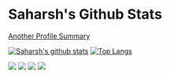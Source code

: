 # Saharsh's Github Stats

[Another Profile Summary](https://profile-summary-for-github.com/user/saharsh)

[![Saharsh's github stats](https://github-readme-stats.vercel.app/api?username=saharsh&show_icons=true$count_private=true&hide_rank=true)](https://github-readme-stats.vercel.app/api?username=saharsh&show_icons=true$count_private=true&hide_rank=true)
[![Top Langs](https://github-readme-stats.vercel.app/api/top-langs/?username=saharsh&layout=compact)](https://github-readme-stats.vercel.app/api/top-langs/?username=saharsh&layout=compact)

![](https://raw.githubusercontent.com/saharsh/personal-stats/master/profile-summary-card-output/default/0-profile-details.svg)
![](https://raw.githubusercontent.com/saharsh/personal-stats/master/profile-summary-card-output/default/1-repos-per-language.svg)
![](https://raw.githubusercontent.com/saharsh/personal-stats/master/profile-summary-card-output/default/2-most-commit-language.svg)
![](https://raw.githubusercontent.com/saharsh/personal-stats/master/profile-summary-card-output/default/3-stats.svg)
